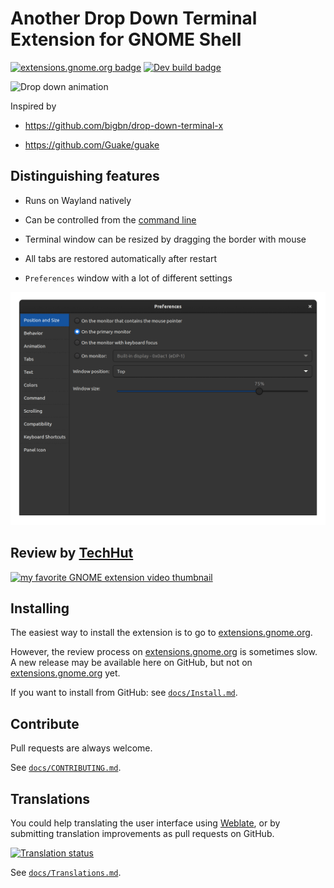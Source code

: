<!--
SPDX-FileCopyrightText: 2020 Aleksandr Mezin <mezin.alexander@gmail.com>

SPDX-License-Identifier: GPL-3.0-or-later
-->

# Another Drop Down Terminal Extension for GNOME Shell

[![extensions.gnome.org badge]][extensions.gnome.org]
[![Dev build badge]][Dev build download link]

![Drop down animation]

[extensions.gnome.org badge]: https://img.shields.io/badge/dynamic/regex?url=https%3A%2F%2Fextensions.gnome.org%2Fextension%2F3780%2Fddterm%2F&search=(%5Cd%2B)%20downloads&logo=gnome&label=extensions.gnome.org
[Dev build badge]: https://img.shields.io/badge/dynamic/json?url=https%3A%2F%2Fapi.github.com%2Frepos%2Fddterm%2Fgnome-shell-extension-ddterm%2Fdeployments%3Fenvironment%3Dgithub-pages%26per_page%3D1&query=0.updated_at&label=development%20build
[Dev build download link]: https://ddterm.github.io/gnome-shell-extension-ddterm/ddterm@amezin.github.com.shell-extension.zip
[Drop down animation]: /docs/screenshots/dropdown.gif

Inspired by

- <https://github.com/bigbn/drop-down-terminal-x>

- <https://github.com/Guake/guake>

## Distinguishing features

- Runs on Wayland natively

- Can be controlled from the [command line]

- Terminal window can be resized by dragging the border with mouse

- All tabs are restored automatically after restart

- `Preferences` window with a lot of different settings

![Preferences screenshots]

[command line]: /docs/CommandLine.md
[Preferences screenshots]: /docs/screenshots/prefs.gif

## Review by [TechHut]

[![my favorite GNOME extension video thumbnail]][my favorite GNOME extension video]

[TechHut]: https://www.youtube.com/channel/UCjSEJkpGbcZhvo0lr-44X_w
[my favorite GNOME extension video]: http://www.youtube.com/watch?v=tF6_FJYca64
[my favorite GNOME extension video thumbnail]: http://img.youtube.com/vi/tF6_FJYca64/0.jpg

## Installing

The easiest way to install the extension is to go to [extensions.gnome.org].

However, the review process on [extensions.gnome.org] is sometimes slow.
A new release may be available here on GitHub, but not on
[extensions.gnome.org] yet.

[extensions.gnome.org]: https://extensions.gnome.org/extension/3780/ddterm/

If you want to install from GitHub: see [`docs/Install.md`].

[`docs/Install.md`]: /docs/Install.md

## Contribute

Pull requests are always welcome.

See [`docs/CONTRIBUTING.md`].

[`docs/CONTRIBUTING.md`]: /docs/CONTRIBUTING.md

## Translations

You could help translating the user interface using [Weblate],
or by submitting translation improvements as pull requests on GitHub.

[![Translation status]][Weblate]

See [`docs/Translations.md`].

[Weblate]: https://hosted.weblate.org/engage/gnome-shell-extension-ddterm/
[Translation status]: https://hosted.weblate.org/widgets/gnome-shell-extension-ddterm/-/multi-auto.svg
[`docs/Translations.md`]: /docs/Translations.md
